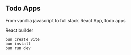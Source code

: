 ## Todo Apps

From vanillia javascript to full stack React App, todo apps

React builder
```console
bun create vite
bun install
bun run dev
```
